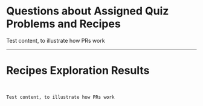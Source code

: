 
# Questions about Assigned Quiz Problems and Recipes



Test content, to illustrate how PRs work


***



# Recipes Exploration Results



```SAS


Test content, to illustrate how PRs work



```
